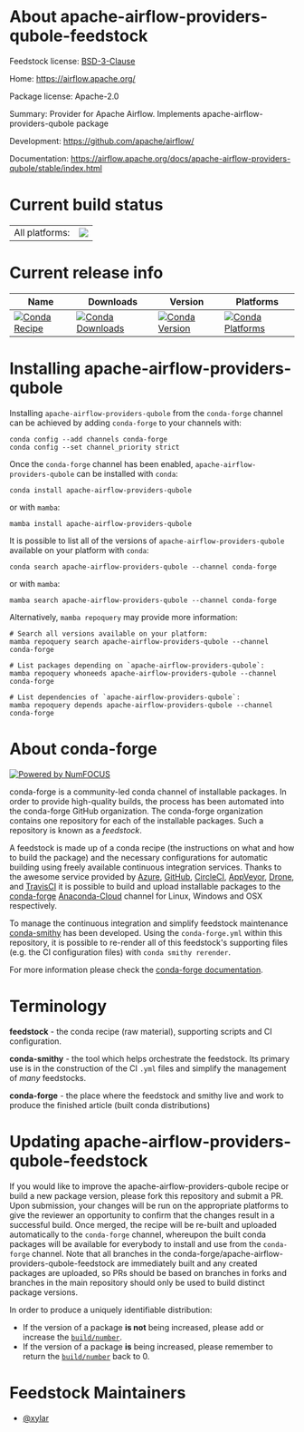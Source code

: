 About apache-airflow-providers-qubole-feedstock
===============================================

Feedstock license: [BSD-3-Clause](https://github.com/conda-forge/apache-airflow-providers-qubole-feedstock/blob/main/LICENSE.txt)

Home: https://airflow.apache.org/

Package license: Apache-2.0

Summary: Provider for Apache Airflow. Implements apache-airflow-providers-qubole package

Development: https://github.com/apache/airflow/

Documentation: https://airflow.apache.org/docs/apache-airflow-providers-qubole/stable/index.html

Current build status
====================


<table><tr><td>All platforms:</td>
    <td>
      <a href="https://dev.azure.com/conda-forge/feedstock-builds/_build/latest?definitionId=11919&branchName=main">
        <img src="https://dev.azure.com/conda-forge/feedstock-builds/_apis/build/status/apache-airflow-providers-qubole-feedstock?branchName=main">
      </a>
    </td>
  </tr>
</table>

Current release info
====================

| Name | Downloads | Version | Platforms |
| --- | --- | --- | --- |
| [![Conda Recipe](https://img.shields.io/badge/recipe-apache--airflow--providers--qubole-green.svg)](https://anaconda.org/conda-forge/apache-airflow-providers-qubole) | [![Conda Downloads](https://img.shields.io/conda/dn/conda-forge/apache-airflow-providers-qubole.svg)](https://anaconda.org/conda-forge/apache-airflow-providers-qubole) | [![Conda Version](https://img.shields.io/conda/vn/conda-forge/apache-airflow-providers-qubole.svg)](https://anaconda.org/conda-forge/apache-airflow-providers-qubole) | [![Conda Platforms](https://img.shields.io/conda/pn/conda-forge/apache-airflow-providers-qubole.svg)](https://anaconda.org/conda-forge/apache-airflow-providers-qubole) |

Installing apache-airflow-providers-qubole
==========================================

Installing `apache-airflow-providers-qubole` from the `conda-forge` channel can be achieved by adding `conda-forge` to your channels with:

```
conda config --add channels conda-forge
conda config --set channel_priority strict
```

Once the `conda-forge` channel has been enabled, `apache-airflow-providers-qubole` can be installed with `conda`:

```
conda install apache-airflow-providers-qubole
```

or with `mamba`:

```
mamba install apache-airflow-providers-qubole
```

It is possible to list all of the versions of `apache-airflow-providers-qubole` available on your platform with `conda`:

```
conda search apache-airflow-providers-qubole --channel conda-forge
```

or with `mamba`:

```
mamba search apache-airflow-providers-qubole --channel conda-forge
```

Alternatively, `mamba repoquery` may provide more information:

```
# Search all versions available on your platform:
mamba repoquery search apache-airflow-providers-qubole --channel conda-forge

# List packages depending on `apache-airflow-providers-qubole`:
mamba repoquery whoneeds apache-airflow-providers-qubole --channel conda-forge

# List dependencies of `apache-airflow-providers-qubole`:
mamba repoquery depends apache-airflow-providers-qubole --channel conda-forge
```


About conda-forge
=================

[![Powered by
NumFOCUS](https://img.shields.io/badge/powered%20by-NumFOCUS-orange.svg?style=flat&colorA=E1523D&colorB=007D8A)](https://numfocus.org)

conda-forge is a community-led conda channel of installable packages.
In order to provide high-quality builds, the process has been automated into the
conda-forge GitHub organization. The conda-forge organization contains one repository
for each of the installable packages. Such a repository is known as a *feedstock*.

A feedstock is made up of a conda recipe (the instructions on what and how to build
the package) and the necessary configurations for automatic building using freely
available continuous integration services. Thanks to the awesome service provided by
[Azure](https://azure.microsoft.com/en-us/services/devops/), [GitHub](https://github.com/),
[CircleCI](https://circleci.com/), [AppVeyor](https://www.appveyor.com/),
[Drone](https://cloud.drone.io/welcome), and [TravisCI](https://travis-ci.com/)
it is possible to build and upload installable packages to the
[conda-forge](https://anaconda.org/conda-forge) [Anaconda-Cloud](https://anaconda.org/)
channel for Linux, Windows and OSX respectively.

To manage the continuous integration and simplify feedstock maintenance
[conda-smithy](https://github.com/conda-forge/conda-smithy) has been developed.
Using the ``conda-forge.yml`` within this repository, it is possible to re-render all of
this feedstock's supporting files (e.g. the CI configuration files) with ``conda smithy rerender``.

For more information please check the [conda-forge documentation](https://conda-forge.org/docs/).

Terminology
===========

**feedstock** - the conda recipe (raw material), supporting scripts and CI configuration.

**conda-smithy** - the tool which helps orchestrate the feedstock.
                   Its primary use is in the construction of the CI ``.yml`` files
                   and simplify the management of *many* feedstocks.

**conda-forge** - the place where the feedstock and smithy live and work to
                  produce the finished article (built conda distributions)


Updating apache-airflow-providers-qubole-feedstock
==================================================

If you would like to improve the apache-airflow-providers-qubole recipe or build a new
package version, please fork this repository and submit a PR. Upon submission,
your changes will be run on the appropriate platforms to give the reviewer an
opportunity to confirm that the changes result in a successful build. Once
merged, the recipe will be re-built and uploaded automatically to the
`conda-forge` channel, whereupon the built conda packages will be available for
everybody to install and use from the `conda-forge` channel.
Note that all branches in the conda-forge/apache-airflow-providers-qubole-feedstock are
immediately built and any created packages are uploaded, so PRs should be based
on branches in forks and branches in the main repository should only be used to
build distinct package versions.

In order to produce a uniquely identifiable distribution:
 * If the version of a package **is not** being increased, please add or increase
   the [``build/number``](https://docs.conda.io/projects/conda-build/en/latest/resources/define-metadata.html#build-number-and-string).
 * If the version of a package **is** being increased, please remember to return
   the [``build/number``](https://docs.conda.io/projects/conda-build/en/latest/resources/define-metadata.html#build-number-and-string)
   back to 0.

Feedstock Maintainers
=====================

* [@xylar](https://github.com/xylar/)

